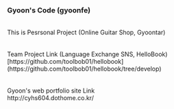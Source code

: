### Gyoon's Code (gyoonfe) 
<br>
This is Pesrsonal Project (Online Guitar Shop, Gyoontar)<br>
<br><br>
Team Project Link (Language Exchange SNS, HelloBook) <br>
[https://github.com/toolbob01/hellobook](https://github.com/toolbob01/hellobook/tree/develop)<br>
<br><br>
Gyoon's web portfolio site Link<br>
http://cyhs604.dothome.co.kr/
